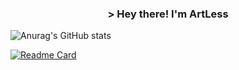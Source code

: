 <h3 align="center">> Hey there! I'm ArtLess</h2>

![Anurag's GitHub stats](https://github-readme-stats.vercel.app/api?username=ArtLessYT&show_icons=true&theme=radical)

[![Readme Card](https://github-readme-stats.vercel.app/api/pin/?username=anuraghazra&repo=github-readme-stats)](https://github.com/anuraghazra/github-readme-stats)
